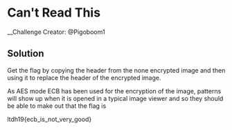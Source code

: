 # Can't Read This

__Challenge Creator: @Pigoboom1

## Solution
Get the flag by copying the header from the none encrypted image and then using it to replace the header of the encrypted image. 

As AES mode ECB has been used for the encryption of the image, patterns will show up when it is opened in a typical image viewer and so they should be able to make out that the flag is

ltdh19{ecb_is_not_very_good}
